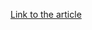 [Link to the article](https://www.mandiant.com/sites/default/files/2021-09/rpt-operation-saffron-rose.pdf)
